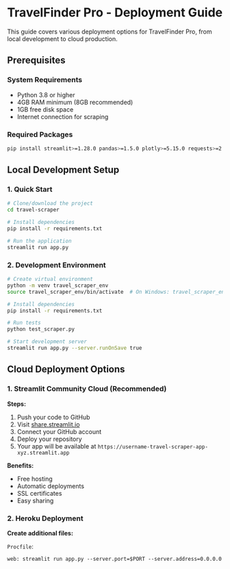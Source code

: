 # TravelFinder Pro - Deployment Guide

This guide covers various deployment options for TravelFinder Pro, from local development to cloud production.

## Prerequisites

### System Requirements
- Python 3.8 or higher
- 4GB RAM minimum (8GB recommended)
- 1GB free disk space
- Internet connection for scraping

### Required Packages
```bash
pip install streamlit>=1.28.0 pandas>=1.5.0 plotly>=5.15.0 requests>=2.31.0 beautifulsoup4>=4.12.0 selenium>=4.15.0
```

## Local Development Setup

### 1. Quick Start
```bash
# Clone/download the project
cd travel-scraper

# Install dependencies
pip install -r requirements.txt

# Run the application
streamlit run app.py
```

### 2. Development Environment
```bash
# Create virtual environment
python -m venv travel_scraper_env
source travel_scraper_env/bin/activate  # On Windows: travel_scraper_env\Scripts\activate

# Install dependencies
pip install -r requirements.txt

# Run tests
python test_scraper.py

# Start development server
streamlit run app.py --server.runOnSave true
```

## Cloud Deployment Options

### 1. Streamlit Community Cloud (Recommended)

**Steps:**
1. Push your code to GitHub
2. Visit [share.streamlit.io](https://share.streamlit.io)
3. Connect your GitHub account
4. Deploy your repository
5. Your app will be available at `https://username-travel-scraper-app-xyz.streamlit.app`

**Benefits:**
- Free hosting
- Automatic deployments
- SSL certificates
- Easy sharing

### 2. Heroku Deployment

**Create additional files:**

`Procfile`:
```
web: streamlit run app.py --server.port=$PORT --server.address=0.0.0.0
```